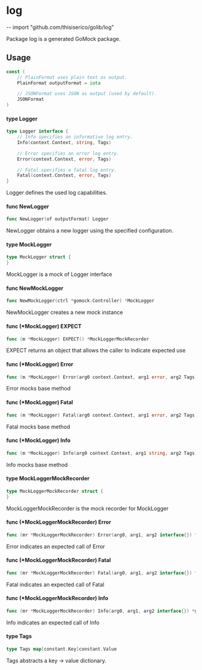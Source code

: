 # log
--
    import "github.com/thisiserico/golib/log"

Package log is a generated GoMock package.

## Usage

```go
const (
	// PlainFormat uses plain text as output.
	PlainFormat outputFormat = iota

	// JSONFormat uses JSON as output (used by default).
	JSONFormat
)
```

#### type Logger

```go
type Logger interface {
	// Info specifies an informative log entry.
	Info(context.Context, string, Tags)

	// Error specifies an error log entry.
	Error(context.Context, error, Tags)

	// Fatal specifies a fatal log entry.
	Fatal(context.Context, error, Tags)
}
```

Logger defines the used log capabilities.

#### func  NewLogger

```go
func NewLogger(of outputFormat) Logger
```
NewLogger obtains a new logger using the specified configuration.

#### type MockLogger

```go
type MockLogger struct {
}
```

MockLogger is a mock of Logger interface

#### func  NewMockLogger

```go
func NewMockLogger(ctrl *gomock.Controller) *MockLogger
```
NewMockLogger creates a new mock instance

#### func (*MockLogger) EXPECT

```go
func (m *MockLogger) EXPECT() *MockLoggerMockRecorder
```
EXPECT returns an object that allows the caller to indicate expected use

#### func (*MockLogger) Error

```go
func (m *MockLogger) Error(arg0 context.Context, arg1 error, arg2 Tags)
```
Error mocks base method

#### func (*MockLogger) Fatal

```go
func (m *MockLogger) Fatal(arg0 context.Context, arg1 error, arg2 Tags)
```
Fatal mocks base method

#### func (*MockLogger) Info

```go
func (m *MockLogger) Info(arg0 context.Context, arg1 string, arg2 Tags)
```
Info mocks base method

#### type MockLoggerMockRecorder

```go
type MockLoggerMockRecorder struct {
}
```

MockLoggerMockRecorder is the mock recorder for MockLogger

#### func (*MockLoggerMockRecorder) Error

```go
func (mr *MockLoggerMockRecorder) Error(arg0, arg1, arg2 interface{}) *gomock.Call
```
Error indicates an expected call of Error

#### func (*MockLoggerMockRecorder) Fatal

```go
func (mr *MockLoggerMockRecorder) Fatal(arg0, arg1, arg2 interface{}) *gomock.Call
```
Fatal indicates an expected call of Fatal

#### func (*MockLoggerMockRecorder) Info

```go
func (mr *MockLoggerMockRecorder) Info(arg0, arg1, arg2 interface{}) *gomock.Call
```
Info indicates an expected call of Info

#### type Tags

```go
type Tags map[constant.Key]constant.Value
```

Tags abstracts a key -> value dictionary.
